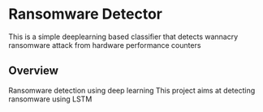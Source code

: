 # Ransomware Detector
This is a simple deeplearning based classifier that detects wannacry ransomware attack from hardware performance counters

## Overview
Ransomware detection using deep learning
This project aims at detecting ransomware using LSTM


